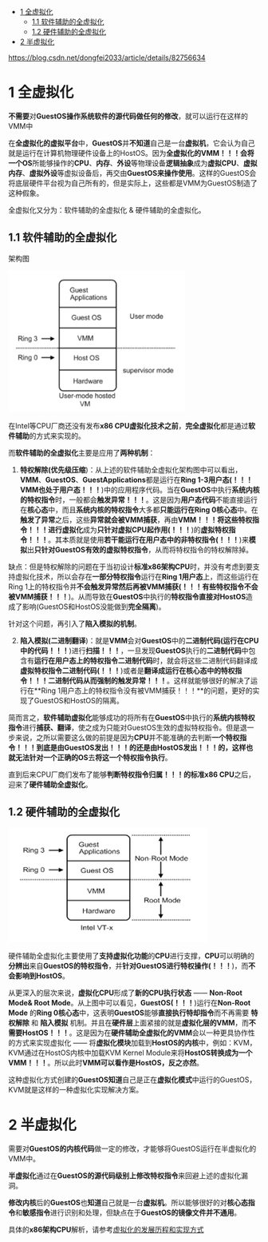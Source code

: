 
<!-- @import "[TOC]" {cmd="toc" depthFrom=1 depthTo=6 orderedList=false} -->

<!-- code_chunk_output -->

* [1 全虚拟化](#1-全虚拟化)
	* [1.1 软件辅助的全虚拟化](#11-软件辅助的全虚拟化)
	* [1.2 硬件辅助的全虚拟化](#12-硬件辅助的全虚拟化)
* [2 半虚拟化](#2-半虚拟化)

<!-- /code_chunk_output -->

https://blog.csdn.net/dongfei2033/article/details/82756634

# 1 全虚拟化

**不需要**对**GuestOS操作系统软件的源代码做任何的修改**，就可以运行在这样的VMM中

在**全虚拟化的虚拟平台**中，**GuestOS**并**不知道**自己是一台**虚拟机**，它会认为自己就是运行在计算机物理硬件设备上的HostOS。因为**全虚拟化的VMM！！！**会将一个**OS**所能够操作的**CPU**、**内存**、**外设**等物理设备**逻辑抽象**成为**虚拟CPU**、**虚拟内存**、**虚拟外设**等虚拟设备后，再交由**GuestOS来操作使用**。这样的GuestOS会将底层硬件平台视为自己所有的，但是实际上，这些都是VMM为GuestOS制造了这种假象。

全虚拟化又分为：软件辅助的全虚拟化 & 硬件辅助的全虚拟化。

## 1.1 软件辅助的全虚拟化

架构图

![config](./images/12.png)

在Intel等CPU厂商还没有发布**x86 CPU虚拟化技术之前**，**完全虚拟化**都是通过**软件辅助**的方式来实现的。

而**软件辅助的全虚拟化**主要是应用了**两种机制**：

1. **特权解除(优先级压缩**)：从上述的软件辅助全虚拟化架构图中可以看出，**VMM**、**GuestOS**、**GuestApplications**都是运行在**Ring 1-3用户态(！！！VMM也处于用户态！！！**)中的应用程序代码。当在**GuestOS**中执行**系统内核的特权指令**时，一般都会**触发异常！！！**。这是因为**用户态代码**不能直接运行在**核心态**中，而且**系统内核的特权指令**大多都**只能运行在Ring 0核心态**中。在**触发了异常**之后，这些**异常就会被VMM捕获**，再由**VMM！！！**将这些**特权指令！！！**进行**虚拟化**成为**只针对虚拟CPU起作用(！！！**)的**虚拟特权指令！！！**。其本质就是使用**若干能运行在用户态中的非特权指令(！！！**)来**模拟**出**只针对GuestOS有效的虚拟特权指令**，从而将特权指令的特权解除掉。

缺点：但是特权解除的问题在于当初设计**标准x86架构CPU**时，并没有考虑到要支持虚拟化技术，所以会存在**一部分特权指令**运行在**Ring 1用户态**上，而这些运行在Ring 1上的特权指令并**不会触发异常然后再被VMM捕获(！！！有些特权指令不会被VMM捕获！！！**)。从而导致在**GuestOS**中执行的**特权指令直接对HostOS**造成了影响(GuestOS和HostOS没能做到**完全隔离**)。

针对这个问题，再引入了**陷入模拟的机制**。

2. **陷入模拟(二进制翻译**)：就是**VMM**会对**GuestOS**中的**二进制代码(运行在CPU中的代码！！！**)进行**扫描！！！**，一旦发现**GuestOS**执行的**二进制代码**中包含有**运行在用户态上的特权指令二进制代码**时，就会将这些二进制代码翻译成**虚拟特权指令二进制代码(！！！**)或者是**翻译成运行在核心态中的特权指令！！！二进制代码从而强制的触发异常！！！**。这样就能够很好的解决了运行在**Ring 1用户态上的特权指令没有被VMM捕获！！！**的问题，更好的实现了GuestOS和HostOS的隔离。

简而言之，**软件辅助虚拟化**能够成功的将所有在**GuestOS**中执行的**系统内核特权指令**进行**捕获、翻译**，使之成为只能对GuestOS生效的虚拟特权指令。但是退一步来说，之所以需要这么做的前提是因为**CPU**并不能准确的去判断**一个特权指令！！！**到底是由**GuestOS发出！！！**的还是由**HostOS发出！！！**的，这样也就**无法针对一个正确的OS**去**将这一个特权指令执行**。

直到后来CPU厂商们发布了能够**判断特权指令归属！！！**的**标准x86 CPU**之后，迎来了**硬件辅助全虚拟化**。

## 1.2 硬件辅助的全虚拟化

![config](./images/13.png)

硬件辅助全虚拟化主要使用了**支持虚拟化功能**的**CPU**进行支撑，**CPU**可以明确的**分辨出**来自**GuestOS的特权指令**，并**针对GuestOS进行特权操作(！！！**)，而**不会影响到HostOS**。

从更深入的层次来说，**虚拟化CPU**形成了**新的CPU执行状态** —— **Non\-Root Mode& Root Mode**。从上图中可以看见，**GuestOS(！！！**)运行在**Non\-Root Mode** 的**Ring 0核心态**中，这表明**GuestOS**能够**直接执行特却指令**而不再需要 **特权解除** 和 **陷入模拟** 机制。并且在**硬件层**上面紧接的就是**虚拟化层的VMM**，而**不需要HostOS！！！**。这是因为在**硬件辅助全虚拟化的VMM**会以一种更具协作性的方式来实现虚拟化 —— 将**虚拟化模块**加载到**HostOS的内核**中，例如：KVM，KVM通过在HostOS内核中加载KVM Kernel Module来将**HostOS转换成为一个VMM！！！**。所以此时**VMM可以看作是HostOS，反之亦然**。

这种虚拟化方式创建的**GuestOS知道**自己是正在**虚拟化模式**中运行的GuestOS，KVM就是这样的一种虚拟化实现解决方案。

# 2 半虚拟化

需要对**GuestOS的内核代码**做一定的修改，才能够将GuestOS运行在半虚拟化的VMM中。

**半虚拟化**通过在**GuestOS的源代码级别上修改特权指令**来回避上述的虚拟化漏洞。

**修改内核**后的**GuestOS**也**知道**自己就是一台**虚拟机**。所以能够很好的对**核心态指令**和**敏感指令**进行识别和处理，但缺点在于**GuestOS的镜像文件并不通用**。

具体的**x86架构CPU**解析，请参考[虚拟化的发展历程和实现方式](https://blog.csdn.net/jmilk/article/details/51031118)
